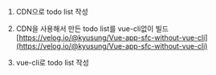 1. CDN으로 todo list 작성

2. CDN을 사용해서 만든 todo list를 vue-cli없이 빌드
[https://velog.io/@kyusung/Vue-app-sfc-without-vue-cli](https://velog.io/@kyusung/Vue-app-sfc-without-vue-cli) 

3. vue-cli로 todo list 작성